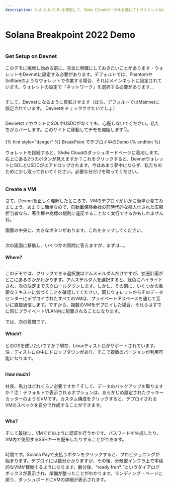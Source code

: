 ```yaml
---
description: D.A.G.G.E.R.を使用して、Shdw Cloudポータルを通じてトラストレスなVMをデプロイする方法をご覧ください。
---
```


# Solana Breakpoint 2022 Demo

<figure><img src="https://media.tenor.com/r-mBXs5HH2EAAAAM/thumbs-up-keanu-reeves.gif" alt=""><figcaption></figcaption></figure>

### Get Setup on Devnet

このデモに挑戦し始める前に、完全に明確にしておきたいことがあります - ウォレットをDevnetに設定する必要があります。デフォルトでは、PhantomやSolflareのようなウォレットで作業する場合、それはメインネットに設定されています。ウォレットの設定で「ネットワーク」を選択する必要があります...

<figure><img src="../.gitbook/assets/Screenshot 2022-11-01 at 1.07.38 PM.png" alt=""><figcaption></figcaption></figure>

そして、Devnetになるように反転させます（ほら、デフォルトではMainnetに設定されています。 Devnetをチェックさせたいでしょ）

<figure><img src="../.gitbook/assets/Screenshot 2022-11-01 at 1.07.52 PM.png" alt=""><figcaption></figcaption></figure>

DevnetのアカウントにSOLやUSDCがなくても、心配しないでください。私たちがカバーします。このサイトに移動してデモを開始します👇。

{% hint style="danger" %}
BreakPoint でデプロイ中のDemo
{% endhint %}

ウォレットを接続すると、Shdw Cloudのダッシュボードページに着地します。右上にある2つのボタンが見えますか？これをクリックすると、DevnetウォレットにSOLとUSDCがエアドロップされます。今はあまり夢中にならず、私たちのために少し取っておいてください。必要な分だけを取ってください。

<figure><img src="../.gitbook/assets/Screenshot 2022-11-01 at 1.13.12 PM.png" alt=""><figcaption></figcaption></figure>

### Create a VM

さて、Devnetを正しく理解したところで、VMのデプロイがいかに簡単か見てみましょう。あまりに簡単なので、自動車保険会社の前時代的な擬人化された広報担当者なら、著作権や商標の規則に違反することなく実行できるかもしれませんね。

画面の中央に、大きなボタンがあります。これをタップしてください。

<figure><img src="../.gitbook/assets/Screenshot 2022-11-01 at 1.15.23 PM.png" alt=""><figcaption></figcaption></figure>

次の画面に移動し、いくつかの質問に答えますが、まずは...。

#### Where?

<figure><img src="../.gitbook/assets/Screenshot 2022-11-01 at 1.23.09 PM.png" alt=""><figcaption></figcaption></figure>

このデモでは、クリックできる選択肢はアムステルダムだけですが、拡張計画がどこにあるのかがわかります。アムステルダムを選択すると、緑色にハイライトされ、次の決定までスクロールダウンします。しかし、その前に、いくつかの重要なテキストに気づくことを確認してください。同じウォレットからそのデータセンターにデプロイされたすべてのVMは、プライベートIPスペースを通じて互いに直接通信します。ですから、複数のVMをデプロイした場合、それらはすでに同じプライベートVLAN内に配置されることになります。

では、次の質問です...

#### Which?

どのOSを使いたいですか？現在、Linuxディストロがサポートされています。注：ディストロの中にドロップダウンがあり、そこで複数のバージョンが利用可能になります。

<figure><img src="../.gitbook/assets/Screenshot 2022-11-01 at 1.30.39 PM.png" alt=""><figcaption></figcaption></figure>

#### How much?

社長、馬力はどれくらい必要ですか？そして、データのバックアップを取りますか？注：デフォルトで表示されるオプションは、あらかじめ設定されたクッキーカッターのようなVMです。カスタム構成をクリックすると、デプロイされるVMのスペックを自分で作成することができます。

<figure><img src="../.gitbook/assets/Screenshot 2022-11-01 at 1.33.17 PM.png" alt=""><figcaption></figcaption></figure>

#### Who?

そして最後に、VMでどのように認証を行うかです。パスワードを生成したり、VM内で使用するSSHキーを配布したりすることができます。

<figure><img src="../.gitbook/assets/Screenshot 2022-11-01 at 1.40.43 PM.png" alt=""><figcaption></figcaption></figure>

時間です。Solana Payで支払うボタンをクリックすると、プロビジョニングが始まります。デプロイには数分かかりますが、その後、分散型インフラ上で本格的なVMが稼働するようになります。数分後、"ready fren? "というダイアログボックスが表示され、準備が整ったことがわかります。ランディング・ページに戻り、ダッシュボードにVMの詳細が表示されます。

<figure><img src="../.gitbook/assets/vm.png" alt=""><figcaption></figcaption></figure>
